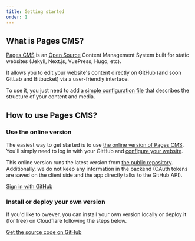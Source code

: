 ```yaml
---
title: Getting started
order: 1
---
```

## What is Pages CMS?

[Pages CMS](https://pagescms.org) is an [Open Source](https://github.com/pages-cms/pages-cms) Content Management System built for static websites (Jekyll, Next.js, VuePress, Hugo, etc).

It allows you to edit your website's content directly on GitHub (and soon GitLab and Bitbucket) via a user-friendly interface.

To use it, you just need to add [a simple configuration file](/docs/configuration) that describes the structure of your content and media.

## How to use Pages CMS?

### Use the online version

The easiest way to get started is to use [the online version of Pages CMS](https://app.pagescms.org). You'll simply need to log in with your GitHub and [configure your website](/docs/configuration).

This online version runs the latest version from [the public repository](https://github.com/pages-cms/pages-cms). Additionally, we do not keep any information in the backend (OAuth tokens are saved on the client side and the app directly talks to the GitHub API).

<a class="btn-primary !no-underline" href="https://app.pagescms.org">Sign in with GitHub</a>

### Install or deploy your own version

If you'd like to owever, you can install your own version locally or deploy it (for free) on Cloudflare following the steps below.

<a class="btn-primary !no-underline" href="https://github.com/pages-cms/pages-cms">Get the source code on GitHub</a>